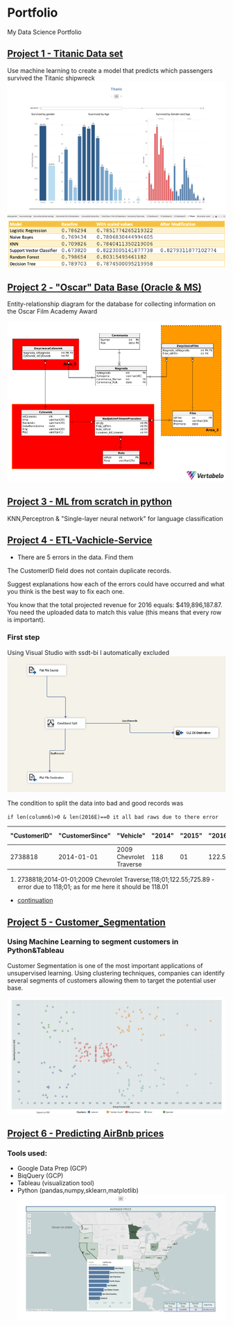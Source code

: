 # Portfolio
My Data Science Portfolio
## [Project 1 - Titanic Data set](https://github.com/vassylkorzh/Project-Titanic-Data-Set)
Use machine learning to create a model that predicts which passengers survived the Titanic shipwreck
![](/img/Age&Gender.png)
![](/img/ModelResults.png)

## [Project 2 - "Oscar" Data Base (Oracle & MS)](https://github.com/vassylkorzh/Project-SQL-Oscar-DB)
Entity-relationship diagram for the database for collecting information on the Oscar Film Academy Award

![](/img/Oscar_model.png)

## [Project 3 - ML from scratch in python](https://github.com/vassylkorzh/ML-from-scratch-in-Python)
KNN,Perceptron & "Single-layer neural network" for language classification

## [Project 4 - ETL-Vachicle-Service](https://github.com/vassylkorzh/ETL-Project-Vachicle-Service)
* There are 5 errors in the data. Find them

The CustomerID field does not contain duplicate records.

Suggest explanations how each of the errors could have occurred 
and what you think is the best way to fix each one.

You know that the total projected revenue for 2016 equals: $419,896,187.87. 
You need the uploaded data to match this value (this means that every row is important).

### First step 

Using Visual Studio with ssdt-bi I automatically excluded  
![](/img/VisualStudio.PNG)

The condition to split the data into bad and good records was 

`if len(column6)>0 & len(2016E)==0 it all bad raws due to there error `

"CustomerID" | "CustomerSince"| "Vehicle" | "2014" | "2015" | "2016E" | "Column 6"|
-------------|----------------|-----------|--------|--------|---------|-----------|
  2738818    |  2014-01-01    |2009 Chevrolet Traverse|118|01|122.55|725.89
 
 1. 2738818;2014-01-01;2009 Chevrolet Traverse;118;01;122.55;725.89 - error due to 118;01; as for me here it should be 118.01
 * [continuation](https://github.com/vassylkorzh/ETL-Project-Vachicle-Service)

## [Project 5 - Customer_Segmentation](https://github.com/vassylkorzh/Customer_Segmentation)
### Using Machine Learning to segment customers in Python&Tableau
  
   Customer Segmentation is one of the most important applications of unsupervised learning. Using clustering techniques, companies can identify several segments of customers allowing them to target the potential user base.
  
![](/img/clusters.png)
## [Project 6 - Predicting AirBnb prices](https://github.com/vassylkorzh/AirBnb-Project)
### Tools used:
* Google Data Prep (GCP)
* BiqQuery (GCP)
* Tableau (visualization tool)
* Python (pandas,numpy,sklearn,matplotlib)
![](/img/prices_state.png)
